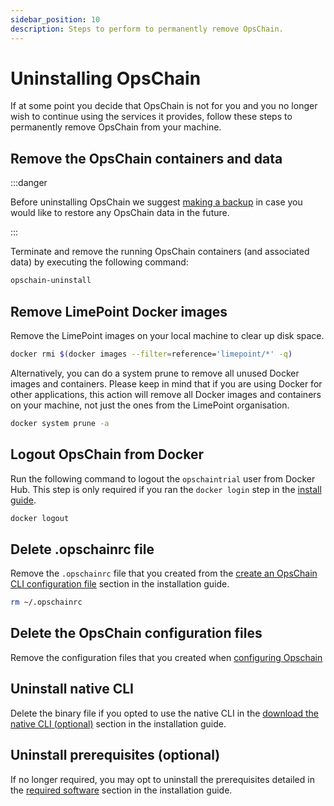 ```yaml
---
sidebar_position: 10
description: Steps to perform to permanently remove OpsChain.
---
```


# Uninstalling OpsChain

If at some point you decide that OpsChain is not for you and you no longer wish to continue using the services it provides, follow these steps to permanently remove OpsChain from your machine.

## Remove the OpsChain containers and data

:::danger

Before uninstalling OpsChain we suggest [making a backup](maintenance/backups.md) in case you would like to restore any OpsChain data in the future.

:::

Terminate and remove the running OpsChain containers (and associated data) by executing the following command:

```bash
opschain-uninstall
```

## Remove LimePoint Docker images

Remove the LimePoint images on your local machine to clear up disk space.

```bash
docker rmi $(docker images --filter=reference='limepoint/*' -q)
```

Alternatively, you can do a system prune to remove all unused Docker images and containers. Please keep in mind that if you are using Docker for other applications, this action will remove all Docker images and containers on your machine, not just the ones from the LimePoint organisation.

```bash
docker system prune -a
```

## Logout OpsChain from Docker

Run the following command to logout the `opschaintrial` user from Docker Hub. This step is only required if you ran the `docker login` step in the [install guide](installation.md#configure-docker-hub-access-optiona).

```bash
docker logout
```

## Delete .opschainrc file

Remove the `.opschainrc` file that you created from the [create an OpsChain CLI configuration file](installation.md#create-an-opschain-cli-configuration-file) section in the installation guide.

```bash
rm ~/.opschainrc
```

## Delete the OpsChain configuration files

Remove the configuration files that you created when [configuring Opschain](installation.md#configure-opschain)

## Uninstall native CLI

Delete the binary file if you opted to use the native CLI in the [download the native CLI (optional)](installation.md#download-the-native-cli-optional) section in the installation guide.

## Uninstall prerequisites (optional)

If no longer required, you may opt to uninstall the prerequisites detailed in the [required software](installation.md#required-software) section in the installation guide.

